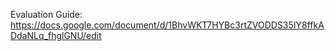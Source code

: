 Evaluation Guide: https://docs.google.com/document/d/1BhvWKT7HYBc3rtZVODDS35IY8ffkADdaNLq_fhglGNU/edit


